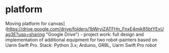 # platform

Moving platform for canvas](https://drive.google.com/drive/folders/1bWryiZATFHn_FnxE4mik85btYExUag3E?usp=sharing "Google Drive") - project work: full design and implementation of additional equipment for two robot-painters based on Uarm Swift Pro. Stack: Python 3.x; Arduino, GRBL, Uarm Swift Pro robot
